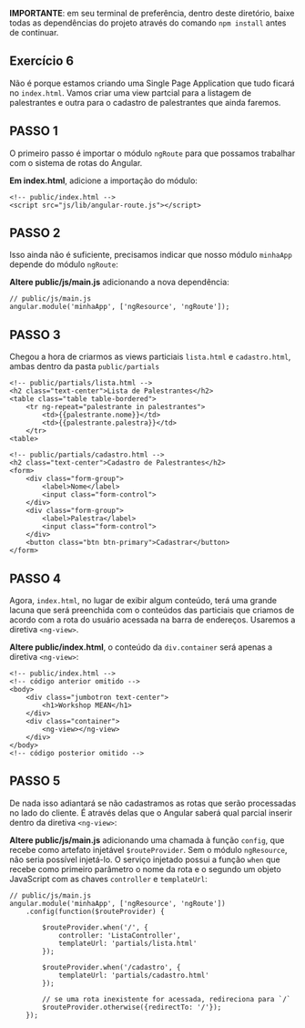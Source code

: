 **IMPORTANTE**: em seu terminal de preferência, dentro deste diretório, baixe todas as dependências do projeto através do comando `npm install` antes de continuar.

## Exercício 6

Não é porque estamos criando uma Single Page Application que tudo ficará no `index.html`. Vamos criar uma view partcial para a listagem de palestrantes e outra para o cadastro de palestrantes que ainda faremos.

## PASSO 1 

O primeiro passo é importar o módulo `ngRoute` para que possamos trabalhar com o sistema de rotas do Angular. 

**Em index.html**, adicione a importação do módulo:

```
<!-- public/index.html -->
<script src="js/lib/angular-route.js"></script>
```

## PASSO 2
Isso ainda não é suficiente, precisamos indicar que nosso módulo `minhaApp` depende do módulo `ngRoute`:

**Altere public/js/main.js** adicionando a nova dependência:

```
// public/js/main.js
angular.module('minhaApp', ['ngResource', 'ngRoute']);
```

## PASSO 3

Chegou a hora de criarmos as views particiais `lista.html` e `cadastro.html`, ambas dentro da pasta `public/partials`

```
<!-- public/partials/lista.html -->
<h2 class="text-center">Lista de Palestrantes</h2>
<table class="table table-bordered">
    <tr ng-repeat="palestrante in palestrantes">
        <td>{{palestrante.nome}}</td>
        <td>{{palestrante.palestra}}</td>
    </tr>
<table>
```
```
<!-- public/partials/cadastro.html -->
<h2 class="text-center">Cadastro de Palestrantes</h2>
<form>
    <div class="form-group">
        <label>Nome</label>
        <input class="form-control">
    </div>
    <div class="form-group">
        <label>Palestra</label>
        <input class="form-control">
    </div>
    <button class="btn btn-primary">Cadastrar</button>
</form>
```

## PASSO 4

Agora, `index.html`, no lugar de exibir algum conteúdo, terá uma grande lacuna que será preenchida com o conteúdos das particiais que criamos de acordo com a rota do usuário acessada na barra de endereços. Usaremos a diretiva `<ng-view>`.

**Altere public/index.html**, o conteúdo da `div.container` será apenas a diretiva `<ng-view>`:

```
<!-- public/index.html -->
<!-- código anterior omitido -->
<body>
    <div class="jumbotron text-center">
        <h1>Workshop MEAN</h1>
    </div>
    <div class="container">
        <ng-view></ng-view>
    </div>
</body>
<!-- código posterior omitido -->
```

## PASSO 5

De nada isso adiantará se não cadastramos as rotas que serão processadas no lado do cliente. É através delas que o Angular saberá qual parcial inserir dentro da diretiva `<ng-view>`:

**Altere public/js/main.js** adicionando uma chamada à função `config`, que recebe como artefato injetável `$routeProvider`. Sem o módulo `ngResource`, não seria possível injetá-lo. O serviço injetado possui a função `when` que recebe como primeiro parâmetro o nome da rota e o segundo um objeto JavaScript com as chaves `controller` e `templateUrl`:

```
// public/js/main.js
angular.module('minhaApp', ['ngResource', 'ngRoute'])
    .config(function($routeProvider) {

        $routeProvider.when('/', {
            controller: 'ListaController',
            templateUrl: 'partials/lista.html'
        });

        $routeProvider.when('/cadastro', {
            templateUrl: 'partials/cadastro.html'
        });

        // se uma rota inexistente for acessada, redireciona para `/`
        $routeProvider.otherwise({redirectTo: '/'});
    });
```
